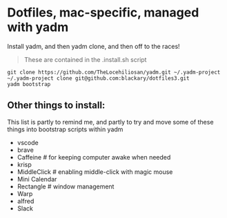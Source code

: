 # Dotfiles, mac-specific, managed with yadm

Install yadm, and then yadm clone, and then off to the races!

> These are contained in the .install.sh script

```
git clone https://github.com/TheLocehiliosan/yadm.git ~/.yadm-project
~/.yadm-project clone git@github.com:blackary/dotfiles3.git
yadm bootstrap
```


## Other things to install:

This list is partly to remind me, and partly to try and move some of these
things into bootstrap scripts within yadm

* vscode
* brave
* Caffeine # for keeping computer awake when needed
* krisp
* MiddleClick # enabling middle-click with magic mouse
* Mini Calendar
* Rectangle # window management
* Warp
* alfred
* Slack
